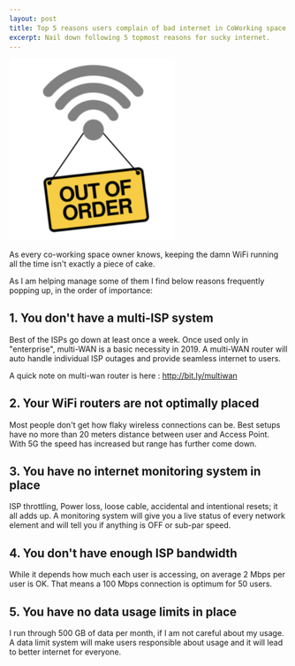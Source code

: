```yaml
---
layout: post
title: Top 5 reasons users complain of bad internet in CoWorking space
excerpt: Nail down following 5 topmost reasons for sucky internet.
---
```


<img src="/images/setup/out-of-order.png" style="width: 300px"><br/>


As every co-working space owner knows, keeping the damn WiFi running all the time isn't exactly a piece of cake.

As I am helping manage some of them I find below reasons frequently popping up, in the order of importance:

## 1. You don't have a multi-ISP system

Best of the ISPs go down at least once a week. Once used only in "enterprise", multi-WAN is a basic necessity in 2019.
A multi-WAN router will auto handle individual ISP outages and provide seamless internet to users.

A quick note on multi-wan router is here : http://bit.ly/multiwan

## 2. Your WiFi routers are not optimally placed

Most people don't get how flaky wireless connections can be. 
Best setups have no more than 20 meters distance between user and Access Point. 
With 5G the speed has increased but range has further come down.

## 3. You have no internet monitoring system in place

ISP throttling, Power loss, loose cable, accidental and intentional resets; it all adds up.
A monitoring system will give you a live status of every network element and will tell you if anything is OFF or sub-par speed.

## 4. You don't have enough ISP bandwidth

While it depends how much each user is accessing, on average 2 Mbps per user is OK. That means a 100 Mbps connection is optimum for 50 users.

## 5. You have no data usage limits in place

I run through 500 GB of data per month, if I am not careful about my usage. A data limit system will make users responsible about usage and it will lead to better internet for everyone.
